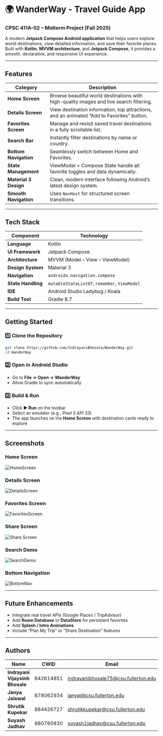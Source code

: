 # 🌍 WanderWay - Travel Guide App

### CPSC 411A-02 – Midterm Project (Fall 2025)

A modern **Jetpack Compose Android application** that helps users explore world destinations, view detailed information, and save their favorite places.  
Built with **Kotlin**, **MVVM architecture**, and **Jetpack Compose**, it provides a smooth, declarative, and responsive UI experience.

---

## Features  

| Category | Description |
|-----------|-------------|
| **Home Screen** | Browse beautiful world destinations with high-quality images and live search filtering. |
| **Details Screen** | View destination information, top attractions, and an animated️ “Add to Favorites” button. |
| **Favorites Screen** | Manage and revisit saved travel destinations in a fully scrollable list. |
| **Search Bar** | Instantly filter destinations by name or country. |
| **Bottom Navigation** | Seamlessly switch between Home and Favorites. |
| **State Management** | ViewModel + Compose State handle all favorite toggles and data dynamically. |
| **Material 3 Design** | Clean, modern interface following Android’s latest design system. |
| **Smooth Navigation** | Uses `NavHost` for structured screen transitions. |

---

## Tech Stack  

| Component | Technology |
|------------|-------------|
| **Language** | Kotlin |
| **UI Framework** | Jetpack Compose |
| **Architecture** | MVVM (Model – View – ViewModel) |
| **Design System** | Material 3 |
| **Navigation** | `androidx.navigation.compose` |
| **State Handling** | `mutableStateListOf`, `remember`, `ViewModel` |
| **IDE** | Android Studio Ladybug / Koala |
| **Build Tool** | Gradle 8.7 |

---

## Getting Started  

### 1️⃣ Clone the Repository  
```bash
git clone https://github.com/IndrayaniBhosale/WanderWay.git
cd WanderWay
````

### 2️⃣ Open in Android Studio

* Go to **File → Open → WanderWay**
* Allow Gradle to sync automatically

### 3️⃣ Build & Run

* Click **▶ Run** on the toolbar
* Select an emulator (e.g., *Pixel 5 API 33*)
* The app launches on the **Home Screen** with destination cards ready to explore

---

## Screenshots

### Home Screen

![HomeScreen](readme_assets/home.png)

### Details Screen

![DetailsScreen](readme_assets/details.png)

### Favorites Screen

![FavoritesScreen](readme_assets/favorites.png)

### Share Screen

![Share Screen](readme_assets/share.png)

### Search Demo

![SearchDemo](readme_assets/search.png)

### Bottom Navigation

![BottomNav](readme_assets/navigation.png)

---

## Future Enhancements

* Integrate real travel APIs (Google Places / TripAdvisor)
* Add **Room Database** or **DataStore** for persistent favorites
* Add **Splash / Intro Animations**
* Include “Plan My Trip” or “Share Destination” features

---

## Authors

| Name                            | CWID      | Email                                                                               |
| ------------------------------- | --------- | ----------------------------------------------------------------------------------- |
| **Indrayani Vijaysinh Bhosale** | 842614851 | [indrayanibhosale75@csu.fullerton.edu](mailto:indrayanibhosale75@csu.fullerton.edu) |
| **Janya Jaiswal**               | 878062934 | [janyaj@csu.fullerton.edu](mailto:janyaj@csu.fullerton.edu)                         |
| **Shrutik Kupekar**             | 884426727 | [shrutikkupekar@csu.fullerton.edu](mailto:shrutikkupekar@csu.fullerton.edu)         |
| **Suyash Jadhav**               | 880760830 | [suyash1jadhav@csu.fullerton.edu](mailto:suyash1jadhav@csu.fullerton.edu)           |


